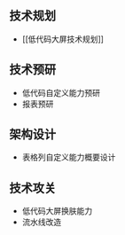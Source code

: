 ## 技术规划
- [[低代码大屏技术规划]]
## 技术预研
- 低代码自定义能力预研
- 报表预研
## 架构设计
- 表格列自定义能力概要设计
## 技术攻关
- 低代码大屏换肤能力
- 流水线改造